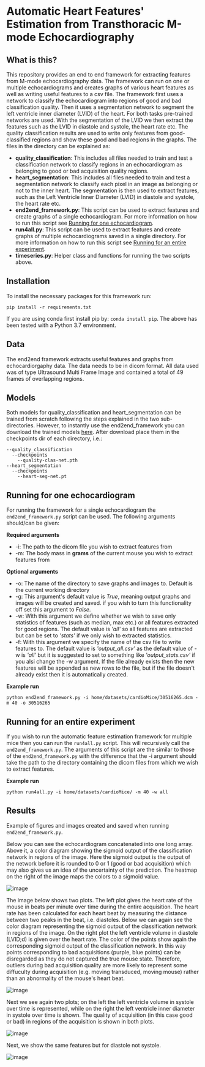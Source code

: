 # Automatic Heart Features' Estimation from Transthoracic M-mode Echocardiography

## What is this?
This repository provides an end to end framework for extracting features from M-mode echocardiography data. The framework can run on one or multiple echocardiograms and creates graphs of various heart features as well as writing useful features to a csv file. The framework first uses a network to classify the echocardiogram into regions of good and bad classification quality. Then it uses a segmentation network to segment the left ventricle inner diameter (LVID) of the heart. For both tasks pre-trained networks are used. With the segmentation of the LVID we then extract the features such as the LVID in diastole and systole, the heart rate etc. The quality classification results are used to write only features from good-classified regions and show these good and bad regions in the graphs. The files in the directory can be explained as:

* **quality_classification**: This includes all files needed to train and test a classification network to classify regions in an echocardiogram as belonging to good or bad acquisition quality regions.
* **heart_segmentation**: This includes all files needed to train and test a segmentation network to classify each pixel in an image as belonging or not to the inner heart. The segmentation is then used to extract features, such as the Left Ventricle Inner Diameter (LVID) in diastole and systole, the heart rate etc.
* **end2end_framework.py**: This script can be used to extract features and create graphs of a single echocardiogram. For more information on how to run this script see [Running for one echocardiogram](#Running-for-one-echocardiogram).
* **run4all.py**: This script can be used to extract features and create graphs of multiple echocardiograms saved in a single directory. For more information on how to run this script see [Running for an entire experiment](#Running-for-an-entire-experiment).
* **timeseries.py**: Helper class and functions for running the two scripts above.

## Installation

To install the necessary packages for this framework run:

```
pip install -r requirements.txt
```

If you are using conda first install pip by: ```conda install pip```. The above has been tested with a Python 3.7 environment.

## Data

The end2end framework extracts useful features and graphs from echocardiorgaphy data. The data needs to be in dicom format. All data used was of type Ultrasound Multi Frame Image and contained a total of 49 frames of overlapping regions. 

## Models
Both models for quality_classification and heart_segmentation can be trained from scratch following the steps explained in the two sub-directories. However, to instantly use the end2end_framework you can download the trained models [here](https://zenodo.org/record/3941857#.XwxgUC2w3s0). After download place them in the checkpoints dir of each directory, i.e.:

```
--quality_classification
  --checkpoints
    --quality-clas-net.pth
--heart_segmentation
  --checkpoints
    --heart-seg-net.pt
```

## Running for one echocardiogram

For running the framework for a single echocardiogram the ```end2end_framework.py``` script can be used. The following arguments should/can be given:

**Required arguments**

* -i: The path to the dicom file you wish to extract features from
* -m: The body mass in **grams** of the current mouse you wish to extract features from

**Optional arguments**

* -o: The name of the directory to save graphs and images to. Default is the current working directory
* -g: This argument's default value is _True_, meaning output graphs and images will be created and saved. if you wish to turn this functionality off set this argument to _False_.
* -w: With this argument we define whether we wish to save only statistics of features (such as median, max etc.) or all features extracted for good regions. The default value is _'all'_ so all features are extracted but can be set to _'stats'_ if we only wish to extracted statistics.
* -f: With this argument we specify the name of the csv file to write features to. The default value is _'output_all.csv'_ as the default value of -w is _'all'_ but it is suggested to set to something like _'output_stats.csv'_ if you alsi change the -w argument. If the file already exists then the new features will be appended as new rows to the file, but if the file doesn't already exist then it is automatically created.

**Example run**
```
python end2end_framework.py -i home/datasets/cardioMice/30516265.dcm -m 40 -o 30516265
```

## Running for an entire experiment

If you wish to run the automatic feature estimation framework for multiple mice then you can run the ```run4all.py``` script. This will recursively call the ```end2end_framework.py```. The arguments of this script are the similar to those of the ```end2end_framework.py``` with the difference that the -i argument should take the path to the directory containing the dicom files from which we wish to extract features.

**Example run**
```
python run4all.py -i home/datasets/cardioMice/ -m 40 -w all
```

## Results
Example of figures and images created and saved when running ```end2end_framework.py```.

Below you can see the echocardiogram concatenated into one long array. Above it, a color diagram showing the sigmoid output of the classification network in regions of the image. Here the sigmoid output is the output of the network before it is rounded to 0 or 1 (good or bad acquisition) which may also gives us an idea of the uncertainty of the prediction. The heatmap on the right of the image maps the colors to a sigmoid value. 

![image](https://github.com/HelmholtzAI-Consultants-Munich/Automatic-Heart-Features-Estimation-from-Transthoracic-M-mode-Echocardiography/blob/master/images/output_img.png)

The image below shows two plots. The left plot gives the heart rate of the mouse in beats per minute over time during the entire acquisition. The heart rate has been calculated for each heart beat by measuring the distance between two peaks in the beat, i.e. diastoles. Below we can again see the color diagram representing the sigmoid output of the classification network in regions of the image. On the right plot the left ventricle volume in diastole (LVID;d) is given over the heart rate. The color of the points show again the corresponding sigmoid output of the classification network. In this way points corresponding to bad acquisitions (purple, blue points) can be disregarded as they do not captured the true mouse state. Therefore, outliers during bad acquisition quality are more likely to represent some diffuculty during acquisition (e.g. moving transduced, moving mouse) rather than an abnormality of the mouse's heart beat.

![image](https://github.com/HelmholtzAI-Consultants-Munich/Automatic-Heart-Features-Estimation-from-Transthoracic-M-mode-Echocardiography/blob/master/images/output_heartrate.png)

Next we see again two plots; on the left the left ventricle volume in systole over time is represented, while on the right the left ventricle inner diameter in systole over time is shown. The quality of acquisition (in this case good or bad) in regions of the acquisition is shown in both plots.

![image](https://github.com/HelmholtzAI-Consultants-Munich/Automatic-Heart-Features-Estimation-from-Transthoracic-M-mode-Echocardiography/blob/master/images/output_systole.png)

Next, we show the same features but for diastole not systole.

![image](https://github.com/HelmholtzAI-Consultants-Munich/Automatic-Heart-Features-Estimation-from-Transthoracic-M-mode-Echocardiography/blob/master/images/output_diastole.png)

